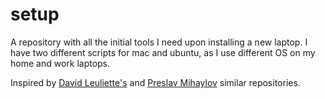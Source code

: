 # setup

A repository with all the initial tools I need upon installing a new laptop.
I have two different scripts for mac and ubuntu, as I use different OS on my home and work laptops.

Inspired by [David Leuliette's](https://github.com/flexbox) and [Preslav Mihaylov](https://github.com/preslavmihaylov) similar repositories.
